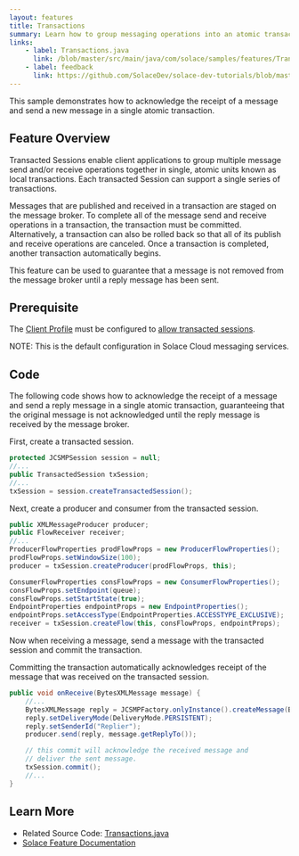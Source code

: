 ```yaml
---
layout: features
title: Transactions
summary: Learn how to group messaging operations into an atomic transaction.
links:
    - label: Transactions.java
      link: /blob/master/src/main/java/com/solace/samples/features/Transactions.java
    - label: feedback
      link: https://github.com/SolaceDev/solace-dev-tutorials/blob/master/src/pages/tutorials/jcsmp/transactions.md
---
```


This sample demonstrates how to acknowledge the receipt of a message and send a new message in a single atomic transaction.

## Feature Overview

Transacted Sessions enable client applications to group multiple message send and/or receive operations together in single, atomic units known as local transactions. Each transacted Session can support a single series of transactions.

Messages that are published and received in a transaction are staged on the message broker. To complete all of the message send and receive operations in a transaction, the transaction must be committed. Alternatively, a transaction can also be rolled back so that all of its publish and receive operations are canceled. Once a transaction is completed, another transaction automatically begins.

This feature can be used to guarantee that a message is not removed from the message broker until a reply message has been sent.

## Prerequisite

The [Client Profile](https://docs.solace.com/Configuring-and-Managing/Configuring-Client-Profiles.htm) must be configured to [allow transacted sessions](https://docs.solace.com/Configuring-and-Managing/Configuring-Client-Profiles.htm#Allow-Trans-Sess).

NOTE:  This is the default configuration in Solace Cloud messaging services.

## Code

The following code shows how to acknowledge the receipt of a message and send a reply message in a single atomic transaction, guaranteeing that the original message is not acknowledged until the reply message is received by the message broker.

First, create a transacted session.

```java
protected JCSMPSession session = null;
//...
public TransactedSession txSession;
//...
txSession = session.createTransactedSession();
```

Next, create a producer and consumer from the transacted session.

```java
public XMLMessageProducer producer;
public FlowReceiver receiver;
//...
ProducerFlowProperties prodFlowProps = new ProducerFlowProperties();
prodFlowProps.setWindowSize(100);
producer = txSession.createProducer(prodFlowProps, this);

ConsumerFlowProperties consFlowProps = new ConsumerFlowProperties();
consFlowProps.setEndpoint(queue);
consFlowProps.setStartState(true);
EndpointProperties endpointProps = new EndpointProperties();
endpointProps.setAccessType(EndpointProperties.ACCESSTYPE_EXCLUSIVE);
receiver = txSession.createFlow(this, consFlowProps, endpointProps);
```

Now when receiving a message, send a message with the transacted session and commit the transaction.

Committing the transaction automatically acknowledges receipt of the message that was received on the transacted session.

```java
public void onReceive(BytesXMLMessage message) {
    //...
    BytesXMLMessage reply = JCSMPFactory.onlyInstance().createMessage(BytesXMLMessage.class);
    reply.setDeliveryMode(DeliveryMode.PERSISTENT);
    reply.setSenderId("Replier");
    producer.send(reply, message.getReplyTo());

    // this commit will acknowledge the received message and
    // deliver the sent message.
    txSession.commit();
    //...
}
```

## Learn More

* Related Source Code: [Transactions.java](https://github.com/SolaceSamples/solace-samples-java-jcsmp/blob/master/src/main/java/com/solace/samples/jcsmp/features/Transactions.java)
* [Solace Feature Documentation](https://docs.solace.com/Solace-JMS-API/Using-Transacted-Sessions.htm?Highlight=Transactions)



 